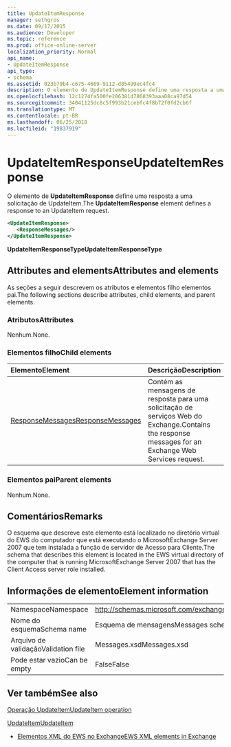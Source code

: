 ```yaml
---
title: UpdateItemResponse
manager: sethgros
ms.date: 09/17/2015
ms.audience: Developer
ms.topic: reference
ms.prod: office-online-server
localization_priority: Normal
api_name:
- UpdateItemResponse
api_type:
- schema
ms.assetid: 023b79b4-c675-4669-9112-d85499ec4fc4
description: O elemento de UpdateItemResponse define uma resposta a uma solicitação de UpdateItem.
ms.openlocfilehash: 12c1274fa500fe206381d7868393aaa08ca97d54
ms.sourcegitcommit: 34041125dc8c5f993b21cebfc4f8b72f0fd2cb6f
ms.translationtype: MT
ms.contentlocale: pt-BR
ms.lasthandoff: 06/25/2018
ms.locfileid: "19837919"
---
```

# <a name="updateitemresponse"></a><span data-ttu-id="7e16b-103">UpdateItemResponse</span><span class="sxs-lookup"><span data-stu-id="7e16b-103">UpdateItemResponse</span></span>

<span data-ttu-id="7e16b-104">O elemento de **UpdateItemResponse** define uma resposta a uma solicitação de UpdateItem.</span><span class="sxs-lookup"><span data-stu-id="7e16b-104">The **UpdateItemResponse** element defines a response to an UpdateItem request.</span></span> 
  
```xml
<UpdateItemResponse>
   <ResponseMessages/>
</UpdateItemResponse>
```

 <span data-ttu-id="7e16b-105">**UpdateItemResponseType**</span><span class="sxs-lookup"><span data-stu-id="7e16b-105">**UpdateItemResponseType**</span></span>
## <a name="attributes-and-elements"></a><span data-ttu-id="7e16b-106">Attributes and elements</span><span class="sxs-lookup"><span data-stu-id="7e16b-106">Attributes and elements</span></span>

<span data-ttu-id="7e16b-107">As seções a seguir descrevem os atributos e elementos filho elementos pai.</span><span class="sxs-lookup"><span data-stu-id="7e16b-107">The following sections describe attributes, child elements, and parent elements.</span></span>
  
### <a name="attributes"></a><span data-ttu-id="7e16b-108">Atributos</span><span class="sxs-lookup"><span data-stu-id="7e16b-108">Attributes</span></span>

<span data-ttu-id="7e16b-109">Nenhum.</span><span class="sxs-lookup"><span data-stu-id="7e16b-109">None.</span></span>
  
### <a name="child-elements"></a><span data-ttu-id="7e16b-110">Elementos filho</span><span class="sxs-lookup"><span data-stu-id="7e16b-110">Child elements</span></span>

|<span data-ttu-id="7e16b-111">**Elemento**</span><span class="sxs-lookup"><span data-stu-id="7e16b-111">**Element**</span></span>|<span data-ttu-id="7e16b-112">**Descrição**</span><span class="sxs-lookup"><span data-stu-id="7e16b-112">**Description**</span></span>|
|:-----|:-----|
|[<span data-ttu-id="7e16b-113">ResponseMessages</span><span class="sxs-lookup"><span data-stu-id="7e16b-113">ResponseMessages</span></span>](responsemessages.md) <br/> |<span data-ttu-id="7e16b-114">Contém as mensagens de resposta para uma solicitação de serviços Web do Exchange.</span><span class="sxs-lookup"><span data-stu-id="7e16b-114">Contains the response messages for an Exchange Web Services request.</span></span>  <br/> |
   
### <a name="parent-elements"></a><span data-ttu-id="7e16b-115">Elementos pai</span><span class="sxs-lookup"><span data-stu-id="7e16b-115">Parent elements</span></span>

<span data-ttu-id="7e16b-116">Nenhum.</span><span class="sxs-lookup"><span data-stu-id="7e16b-116">None.</span></span>
  
## <a name="remarks"></a><span data-ttu-id="7e16b-117">Comentários</span><span class="sxs-lookup"><span data-stu-id="7e16b-117">Remarks</span></span>

<span data-ttu-id="7e16b-118">O esquema que descreve este elemento está localizado no diretório virtual do EWS do computador que está executando o MicrosoftExchange Server 2007 que tem instalada a função de servidor de Acesso para Cliente.</span><span class="sxs-lookup"><span data-stu-id="7e16b-118">The schema that describes this element is located in the EWS virtual directory of the computer that is running MicrosoftExchange Server 2007 that has the Client Access server role installed.</span></span>
  
## <a name="element-information"></a><span data-ttu-id="7e16b-119">Informações de elemento</span><span class="sxs-lookup"><span data-stu-id="7e16b-119">Element information</span></span>

|||
|:-----|:-----|
|<span data-ttu-id="7e16b-120">Namespace</span><span class="sxs-lookup"><span data-stu-id="7e16b-120">Namespace</span></span>  <br/> |http://schemas.microsoft.com/exchange/services/2006/messages  <br/> |
|<span data-ttu-id="7e16b-121">Nome do esquema</span><span class="sxs-lookup"><span data-stu-id="7e16b-121">Schema name</span></span>  <br/> |<span data-ttu-id="7e16b-122">Esquema de mensagens</span><span class="sxs-lookup"><span data-stu-id="7e16b-122">Messages schema</span></span>  <br/> |
|<span data-ttu-id="7e16b-123">Arquivo de validação</span><span class="sxs-lookup"><span data-stu-id="7e16b-123">Validation file</span></span>  <br/> |<span data-ttu-id="7e16b-124">Messages.xsd</span><span class="sxs-lookup"><span data-stu-id="7e16b-124">Messages.xsd</span></span>  <br/> |
|<span data-ttu-id="7e16b-125">Pode estar vazio</span><span class="sxs-lookup"><span data-stu-id="7e16b-125">Can be empty</span></span>  <br/> |<span data-ttu-id="7e16b-126">False</span><span class="sxs-lookup"><span data-stu-id="7e16b-126">False</span></span>  <br/> |
   
## <a name="see-also"></a><span data-ttu-id="7e16b-127">Ver também</span><span class="sxs-lookup"><span data-stu-id="7e16b-127">See also</span></span>



[<span data-ttu-id="7e16b-128">Operação UpdateItem</span><span class="sxs-lookup"><span data-stu-id="7e16b-128">UpdateItem operation</span></span>](updateitem-operation.md)
  
[<span data-ttu-id="7e16b-129">UpdateItem</span><span class="sxs-lookup"><span data-stu-id="7e16b-129">UpdateItem</span></span>](updateitem.md)


- [<span data-ttu-id="7e16b-130">Elementos XML do EWS no Exchange</span><span class="sxs-lookup"><span data-stu-id="7e16b-130">EWS XML elements in Exchange</span></span>](ews-xml-elements-in-exchange.md)


